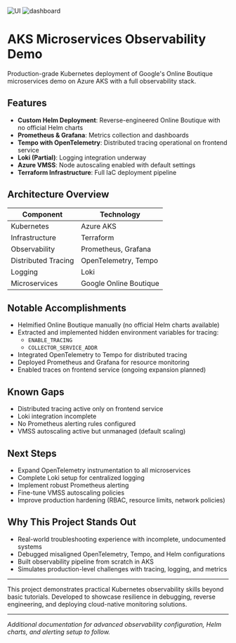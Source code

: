 ![UI](/screenshots/Flame_port.png)
![dashboard](/screenshots/azure_dashboard_flame.png)
# AKS Microservices Observability Demo

Production-grade Kubernetes deployment of Google's Online Boutique microservices demo on Azure AKS with a full observability stack.

## Features

- **Custom Helm Deployment**: Reverse-engineered Online Boutique with no official Helm charts
- **Prometheus & Grafana**: Metrics collection and dashboards
- **Tempo with OpenTelemetry**: Distributed tracing operational on frontend service
- **Loki (Partial)**: Logging integration underway
- **Azure VMSS**: Node autoscaling enabled with default settings
- **Terraform Infrastructure**: Full IaC deployment pipeline

## Architecture Overview

|    Component     |      Technology         |
|------------------|-------------------------|
| Kubernetes       | Azure AKS               |
| Infrastructure   | Terraform               |
| Observability    | Prometheus, Grafana     |
| Distributed Tracing | OpenTelemetry, Tempo |
| Logging          | Loki                    |
| Microservices    | Google Online Boutique  |

## Notable Accomplishments

- Helmified Online Boutique manually (no official Helm charts available)
- Extracted and implemented hidden environment variables for tracing:
  - `ENABLE_TRACING`
  - `COLLECTOR_SERVICE_ADDR`
- Integrated OpenTelemetry to Tempo for distributed tracing
- Deployed Prometheus and Grafana for resource monitoring
- Enabled traces on frontend service (ongoing expansion planned)

## Known Gaps

- Distributed tracing active only on frontend service
- Loki integration incomplete
- No Prometheus alerting rules configured
- VMSS autoscaling active but unmanaged (default scaling)

## Next Steps

- Expand OpenTelemetry instrumentation to all microservices
- Complete Loki setup for centralized logging
- Implement robust Prometheus alerting
- Fine-tune VMSS autoscaling policies
- Improve production hardening (RBAC, resource limits, network policies)

## Why This Project Stands Out

- Real-world troubleshooting experience with incomplete, undocumented systems
- Debugged misaligned OpenTelemetry, Tempo, and Helm configurations
- Built observability pipeline from scratch in AKS
- Simulates production-level challenges with tracing, logging, and metrics

---

This project demonstrates practical Kubernetes observability skills beyond basic tutorials. Developed to showcase resilience in debugging, reverse engineering, and deploying cloud-native monitoring solutions.

---

*Additional documentation for advanced observability configuration, Helm charts, and alerting setup to follow.*